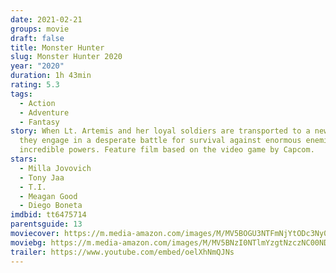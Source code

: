 ```yaml
---
date: 2021-02-21
groups: movie
draft: false
title: Monster Hunter
slug: Monster Hunter 2020
year: "2020"
duration: 1h 43min
rating: 5.3
tags:
  - Action
  - Adventure
  - Fantasy
story: When Lt. Artemis and her loyal soldiers are transported to a new world,
  they engage in a desperate battle for survival against enormous enemies with
  incredible powers. Feature film based on the video game by Capcom.
stars:
  - Milla Jovovich
  - Tony Jaa
  - T.I.
  - Meagan Good
  - Diego Boneta
imdbid: tt6475714
parentsguide: 13
moviecover: https://m.media-amazon.com/images/M/MV5BOGU3NTFmNjYtODc3Ny00MWEzLWI3M2ItZjE3NDgwMTI0MzkzXkEyXkFqcGdeQXVyMTEyMjM2NDc2._V1_FMjpg_UX509_.jpg
moviebg: https://m.media-amazon.com/images/M/MV5BNzI0NTlmYzgtNzczNC00NDU3LWI5YWEtM2M2NWM5NjA2YmYyXkEyXkFqcGdeQXVyMTIyMzk3NDU1._V1_FMjpg_UX1280_.jpg
trailer: https://www.youtube.com/embed/oelXhNmQJNs
---
```

